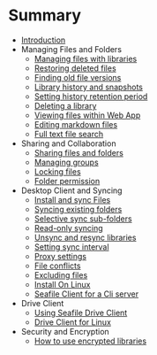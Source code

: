 # Summary

* [Introduction](README.md)
* Managing Files and Folders
   * [Managing files with libraries](file_folder_managing/libraries_managing.md)
   * [Restoring deleted files](file_folder_managing/restoring_deleted_files.md)
   * [Finding old file versions](file_folder_managing/finding_older_version_files.md)
   * [Library history and snapshots](file_folder_managing/library_history_and_snapshots.md)
   * [Setting history retention period](file_folder_managing/setting_library_history.md)
   * [Deleting a library](file_folder_managing/deleting_a_library.md)
   * [Viewing files within Web App](file_folder_managing/viewing_files_within_web_app.md)
   * [Editing markdown files](file_folder_managing/editing_markdown_files.md)
   * [Full text file search](file_folder_managing/full-text_file_search.md)
* Sharing and Collaboration
   * [Sharing files and folders](sharing_collaboration/sharing_files_and_folders.md)
   * [Managing groups](sharing_collaboration/groups_managing.md)
   * [Locking files](sharing_collaboration/file_locking.md)
   * [Folder permission](sharing_collaboration/folder_permission.md)
* Desktop Client and Syncing
   * [Install and sync Files](syncing_client/install_sync.md)
   * [Syncing existing folders](syncing_client/syncing_existing_folders.md)
   * [Selective sync sub-folders](syncing_client/selective_sync_sub-folders.md)
   * [Read-only syncing](syncing_client/read-only_syncing.md)
   * [Unsync and resync libraries](syncing_client/unsync_and_resync_library.md)
   * [Setting sync interval](syncing_client/setting_sync_interval.md)
   * [Proxy settings](syncing_client/proxy_settings.md)
   * [File conflicts](syncing_client/file_conflicts.md)
   * [Excluding files](syncing_client/excluding_files.md)
   * [Install On Linux](syncing_client/install_linux_client.md)
   * [Seafile Client for a Cli server](syncing_client/linux-cli.md)
* Drive Client
   * [Using Seafile Drive Client](drive_client/using_drive_client.md)
   * [Drive Client for Linux](drive_client/drive_client_for_linux.md)
* Security and Encryption
   * [How to use encrypted libraries](security_and_encryption/use_encrypted_libraries.md)

